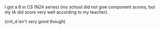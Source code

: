 I got a 6 in CS (N24 series) (my school did not give component scores, but my IA did score very well according to my teacher).

(crit_d isn't very good though)
